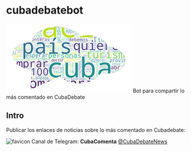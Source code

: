# cubadebatebot
![CubaDebateBot](images/cuba_comenta.png)
Bot para compartir lo más comentado en CubaDebate

## Intro
Publicar los enlaces de noticias sobre lo más comentado en Cubadebate:

![favicon](https://telegram.org/favicon.ico?3) Canal de Telegram: **CubaComenta** [@CubaDebateNews](https://t.me/CubaDebateNews)
